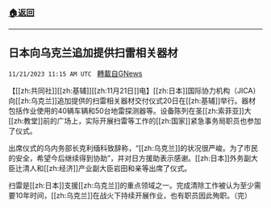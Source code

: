 ###  [:house:返回](README.md)
---


## 日本向乌克兰追加提供扫雷相关器材
`11/21/2023 11:15 AM UTC ` [轉載自GNews](https://gnews.org/articles/1999784)

【[[zh:共同社]][[zh:基辅]][[zh:11月21日]]电】[[zh:日本]]国际协力机构（JICA）向[[zh:乌克兰]]追加提供的扫雷相关器材交付仪式20日在[[zh:基辅]]举行。器材包括作业使用的40辆车辆和50台地雷探测器等。设备陈列在圣[[zh:索菲亚]]大[[zh:教堂]]前的广场上，实际开展扫雷等工作的[[zh:国家]]紧急事务局职员也参加了仪式。

出席仪式的乌内务部长克利缅科致辞称，“[[zh:乌克兰]]的状况很严峻。为了市民的安全，希望今后继续得到协助”，并对日方援助表示感谢。[[zh:日本]]外务副大臣辻清人和[[zh:经济]]产业副大臣岩田和亲等出席了仪式。

扫雷是[[zh:日本]]支援[[zh:乌克兰]]的重点领域之一。完成清除工作被认为至少需要10年时间，[[zh:乌克兰]]在战火下持续开展作业，也有职员因此殉职。（完）
